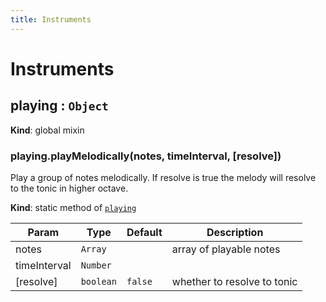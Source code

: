 ```yaml
---
title: Instruments
---
```


# Instruments

<a name="playing"></a>

## playing : <code>Object</code>
**Kind**: global mixin  
<a name="playing.playMelodically"></a>

### playing.playMelodically(notes, timeInterval, [resolve])
Play a group of notes melodically.
If resolve is true the melody will resolve to the tonic in higher octave.

**Kind**: static method of [<code>playing</code>](#playing)  

| Param | Type | Default | Description |
| --- | --- | --- | --- |
| notes | <code>Array</code> |  | array of playable notes |
| timeInterval | <code>Number</code> |  |  |
| [resolve] | <code>boolean</code> | <code>false</code> | whether to resolve to tonic |

